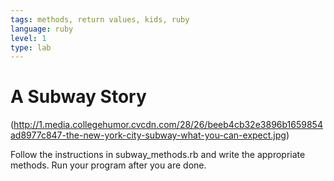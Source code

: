 ```yaml
---
tags: methods, return values, kids, ruby
language: ruby
level: 1
type: lab
---
```


# A Subway Story

(http://1.media.collegehumor.cvcdn.com/28/26/beeb4cb32e3896b1659854ad8977c847-the-new-york-city-subway-what-you-can-expect.jpg)

Follow the instructions in subway_methods.rb and write the appropriate methods. Run your program after you are done.
